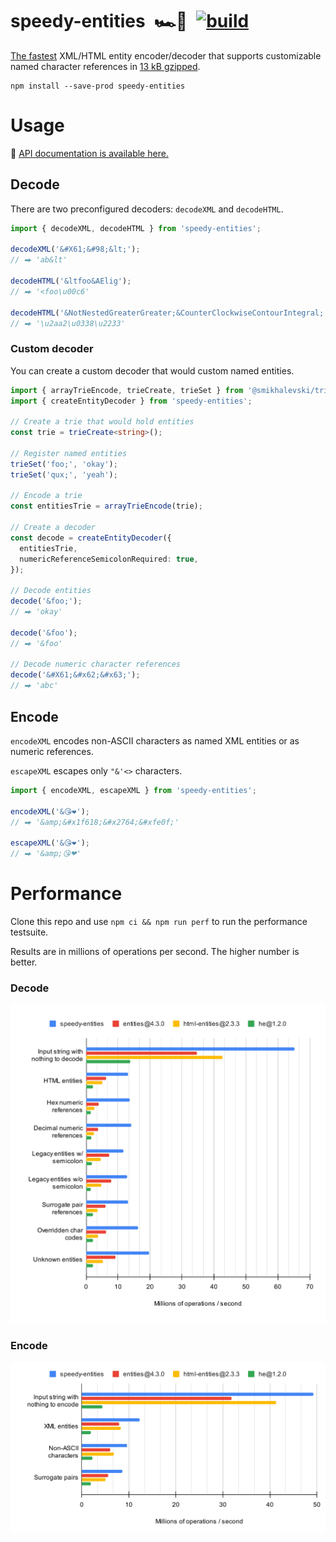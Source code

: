 # speedy-entities&ensp;🏎💨&ensp;[![build](https://github.com/smikhalevski/speedy-entities/actions/workflows/master.yml/badge.svg?branch=master&event=push)](https://github.com/smikhalevski/speedy-entities/actions/workflows/master.yml)

[The fastest](#performance) XML/HTML entity encoder/decoder that supports customizable named character references in
[13 kB gzipped](https://bundlephobia.com/package/speedy-entities).

```shell
npm install --save-prod speedy-entities
```

# Usage

🔎 [API documentation is available here.](https://smikhalevski.github.io/speedy-entities/)

## Decode

There are two preconfigured decoders: `decodeXML` and `decodeHTML`.

```ts
import { decodeXML, decodeHTML } from 'speedy-entities';

decodeXML('&#X61;&#98;&lt;');
// ⮕ 'ab&lt'

decodeHTML('&ltfoo&AElig');
// ⮕ '<foo\u00c6'

decodeHTML('&NotNestedGreaterGreater;&CounterClockwiseContourIntegral;');
// ⮕ '\u2aa2\u0338\u2233'
```

### Custom decoder

You can create a custom decoder that would custom named entities.

```ts
import { arrayTrieEncode, trieCreate, trieSet } from '@smikhalevski/trie';
import { createEntityDecoder } from 'speedy-entities';

// Create a trie that would hold entities
const trie = trieCreate<string>();

// Register named entities
trieSet('foo;', 'okay');
trieSet('qux;', 'yeah');

// Encode a trie
const entitiesTrie = arrayTrieEncode(trie);

// Create a decoder
const decode = createEntityDecoder({
  entitiesTrie,
  numericReferenceSemicolonRequired: true,
});

// Decode entities
decode('&foo;');
// ⮕ 'okay'

decode('&foo');
// ⮕ '&foo'

// Decode numeric character references
decode('&#X61;&#x62;&#x63;');
// ⮕ 'abc'
```

## Encode

`encodeXML` encodes non-ASCII characters as named XML entities or as numeric references.

`escapeXML` escapes only `"&'<>` characters.

```ts
import { encodeXML, escapeXML } from 'speedy-entities';

encodeXML('&😘❤️');
// ⮕ '&amp;&#x1f618;&#x2764;&#xfe0f;'

escapeXML('&😘❤️');
// ⮕ '&amp;😘❤'
```

# Performance

Clone this repo and use `npm ci && npm run perf` to run the performance testsuite.

Results are in millions of operations per second. The higher number is better.

### Decode

![Decode HTML performance chart](./images/perf-decode-html.svg)

### Encode

![Encode XML performance chart](./images/perf-encode-xml.svg)
